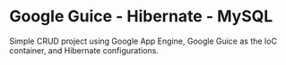 Google Guice - Hibernate - MySQL
==================

Simple CRUD project using Google App Engine, Google Guice as the IoC container, and Hibernate configurations.